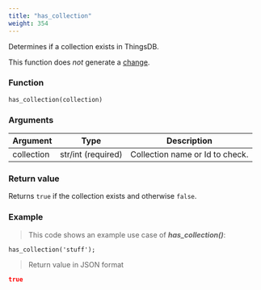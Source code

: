```yaml
---
title: "has_collection"
weight: 354
---
```


Determines if a collection exists in ThingsDB.

This function does *not* generate a [change](../../overview/changes).

### Function

`has_collection(collection)`

### Arguments

Argument | Type | Description
-------- | ---- | -----------
collection | str/int (required) | Collection name or Id to check.

### Return value

Returns `true` if the collection exists and otherwise `false`.

### Example

> This code shows an example use case of ***has_collection()***:

```thingsdb,json_response,@t
has_collection('stuff');
```

> Return value in JSON format

```json
true
```
